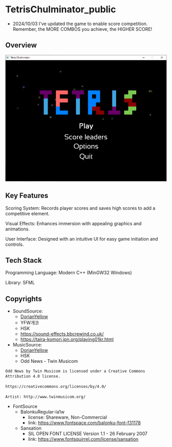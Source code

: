 # TetrisChulminator_public
- 2024/10/03
I've updated the game to enable score competition. Remember, the MORE COMBOS you achieve, the HIGHER SCORE!

## Overview

![Overview](./Media/Overview.png)

## Key Features
Scoring System: Records player scores and saves high scores to add a competitive element.

Visual Effects: Enhances immersion with appealing graphics and animations.

User Interface: Designed with an intuitive UI for easy game initiation and controls.

## Tech Stack

Programming Language: Modern C++ (MinGW32 Windows)

Library: SFML

## Copyrights
- SoundSource:
  - [DorianYellow](https://github.com/DorianYellow)
  - YFW개코
  - HSK
  - https://sound-effects.bbcrewind.co.uk/
  - https://taira-komori.jpn.org/playing01kr.html
- MusicSource:
  - [DorianYellow](https://github.com/DorianYellow)
  - HSK
  - Odd News - Twin Musicom

```text
Odd News by Twin Musicom is licensed under a Creative Commons Attribution 4.0 license. 

https://creativecommons.org/licenses/by/4.0/

Artist: http://www.twinmusicom.org/
```


- FontSource
    - BalonkuRegular-la1w
      - license: Shareware, Non-Commercial
      - link: https://www.fontspace.com/balonku-font-f31178
    - Sansation
      - SIL OPEN FONT LICENSE Version 1.1 - 26 February 2007
      - link: https://www.fontsquirrel.com/license/sansation
